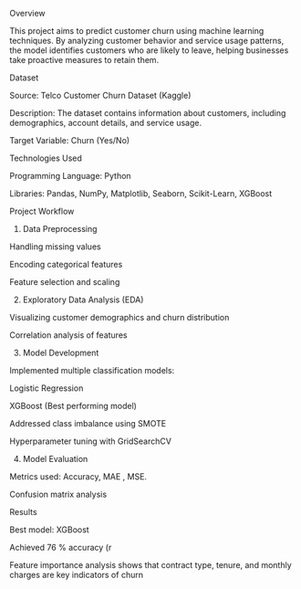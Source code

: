 Overview

  This project aims to predict customer churn using machine learning techniques. 
  By analyzing customer behavior and service usage patterns, the model identifies customers who are likely to leave, helping businesses take proactive measures to retain them.

Dataset

  Source: Telco Customer Churn Dataset (Kaggle)

  Description: The dataset contains information about customers, including demographics, account details, and service usage.

  Target Variable: Churn (Yes/No)


Technologies Used

  Programming Language: Python

  Libraries: Pandas, NumPy, Matplotlib, Seaborn, Scikit-Learn, XGBoost


Project Workflow

  1. Data Preprocessing

  Handling missing values

  Encoding categorical features

  Feature selection and scaling



  2. Exploratory Data Analysis (EDA)

  Visualizing customer demographics and churn distribution

  Correlation analysis of features


  3. Model Development

  Implemented multiple classification models:

  Logistic Regression

  XGBoost (Best performing model)


  Addressed class imbalance using SMOTE

  Hyperparameter tuning with GridSearchCV



  4. Model Evaluation

  Metrics used: Accuracy, MAE , MSE.

  Confusion matrix analysis

  Results

  Best model: XGBoost

  Achieved 76 % accuracy (r

  Feature importance analysis shows that contract type, tenure, and monthly charges are key indicators of churn
